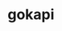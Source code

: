 <!-- generated by markdown-notes-tree -->

# gokapi

<!-- optional markdown-notes-tree directory description starts here -->

<!-- optional markdown-notes-tree directory description ends here -->
